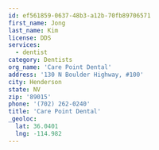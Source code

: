```yaml
---
id: ef561859-0637-48b3-a12b-70fb89706571
first_name: Jong
last_name: Kim
license: DDS
services:
  - dentist
category: Dentists
org_name: 'Care Point Dental'
address: '130 N Boulder Highway, #100'
city: Henderson
state: NV
zip: '89015'
phone: '(702) 262-0240'
title: 'Care Point Dental'
_geoloc:
  lat: 36.0401
  lng: -114.982
---
```

